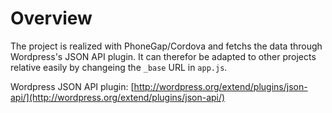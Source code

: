 # Overview

The project is realized with PhoneGap/Cordova and fetchs the data through Wordpress's JSON API plugin. It can therefor be adapted to other projects relative easily by changeing the `_base` URL in `app.js`.

Wordpress JSON API plugin: [http://wordpress.org/extend/plugins/json-api/](http://wordpress.org/extend/plugins/json-api/)

